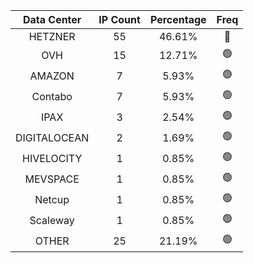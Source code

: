 | Data Center | IP Count | Percentage | Freq |
|:------------:|:--------:|:-----------:|:-----:|
| HETZNER | 55 | 46.61% | 🔴 |
| OVH | 15 | 12.71% | 🟢 |
| AMAZON | 7 | 5.93% | 🟢 |
| Contabo | 7 | 5.93% | 🟢 |
| IPAX | 3 | 2.54% | 🟢 |
| DIGITALOCEAN | 2 | 1.69% | 🟢 |
| HIVELOCITY | 1 | 0.85% | 🟢 |
| MEVSPACE | 1 | 0.85% | 🟢 |
| Netcup | 1 | 0.85% | 🟢 |
| Scaleway | 1 | 0.85% | 🟢 |
| OTHER | 25 | 21.19% | 🟢 |
